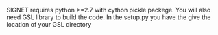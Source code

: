 SIGNET requires python >=2.7 with cython pickle packege. You will also need GSL library to build the code. In the setup.py you have the give the 
location of your GSL directory
